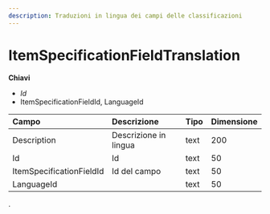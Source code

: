 ```yaml
---
description: Traduzioni in lingua dei campi delle classificazioni
---
```


# ItemSpecificationFieldTranslation

**Chiavi**

* _Id_
* ItemSpecificationFieldId, LanguageId

| Campo | Descrizione | Tipo | Dimensione |
| :--- | :--- | :--- | :--- |
| Description | Descrizione in lingua | text | 200 |
| Id | Id | text | 50 |
| ItemSpecificationFieldId | Id del campo | text | 50 |
| LanguageId |  | text | 50 |
.